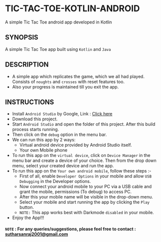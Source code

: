 # TIC-TAC-TOE-KOTLIN-ANDROID
A simple Tic Tac Toe android app developed in Kotlin

## SYNOPSIS
A simple Tic Tac Toe app built using ```Kotlin``` and ```Java``` 

## DESCRIPTION
- A simple app which replicates the game, which we all had played. Consists of ```noughts``` and ```crosses``` with reset features too.
- Also your progress is maintained till you exit the app.

## INSTRUCTIONS
- Install ```Android Studio``` by Google, Link : [Click here](https://developer.android.com/studio?gclid=Cj0KCQjwkOqZBhDNARIsAACsbfJyDllRNWNvv6SY7z2StNngABowcV8QRe-HE7ghL84hBkedH-2cSmYaAoNoEALw_wcB&gclsrc=aw.ds#downloads)
- Download this project.
- Start ```Android Studio``` and open the folder of this project. After this build process starts running.
- Then click on the ```debug``` option in the menu bar.
- We can run this app by 2 ways:
  - Virtual android device provided by Android Studio itself.
  - Your own Mobile phone
- To run this app on the ```virtual device```, click on ```Device Manager``` in the menu bar and create a device of your choice. Then from the drop down menu, select your created device and run the app.
- To run this app on the ```Your own android mobile```, follow these steps :-
  - First of all, enable ```Developer Options``` in your mobile and allow ```USB Debugging``` in the Developer options.
  - Now connect your android mobile to your PC via a USB cable and grant the mobile, permissions (To debug) to access PC.
  - After this your mobile name will be visible in the drop-down menu.
  - Select your mobile and start running the app by clicking the ```Play``` button.
  - ```NOTE:``` This app works best with Darkmode ```disabled``` in your mobile.
- Enjoy the App!!!

#### ```NOTE``` : For any queries/suggestions, please feel free to contact : sutharsanraj2001@gmail.com
